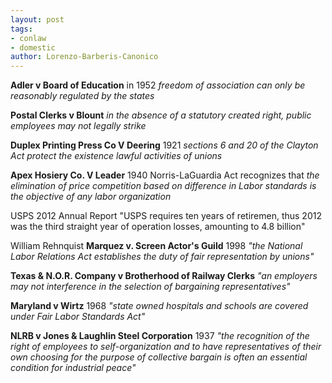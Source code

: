 ```yaml
---
layout: post
tags: 
- conlaw 
- domestic
author: Lorenzo-Barberis-Canonico
---
```

**Adler v Board of Education** in 1952 _freedom of association can only be reasonably regulated by the states_

**Postal Clerks v Blount** _in the absence of a statutory created right, public employees may not legally strike_

**Duplex Printing Press Co V Deering** 1921 _sections 6 and 20 of the Clayton Act protect the existence lawful activities of unions_

**Apex Hosiery Co. V Leader** 1940 Norris-LaGuardia Act recognizes that _the elimination of price competition based on difference in Labor standards is the objective of any labor organization_

USPS 2012 Annual Report "USPS requires ten years of retiremen, thus 2012 was the third straight year of operation losses, amounting to 4.8 billion"

William Rehnquist **Marquez v. Screen Actor's Guild** 1998 _"the National Labor Relations Act establishes the duty of fair representation by unions"_

**Texas & N.O.R. Company v Brotherhood of Railway Clerks** _"an employers may not interference in the selection of bargaining representatives"_

**Maryland v Wirtz** 1968 _"state owned hospitals and schools are covered under Fair Labor Standards Act"_

**NLRB v Jones & Laughlin Steel Corporation** 1937 _"the recognition of the right of employees to self-organization and to have representatives of their own choosing for the purpose of collective bargain is often an essential condition for industrial peace"_
